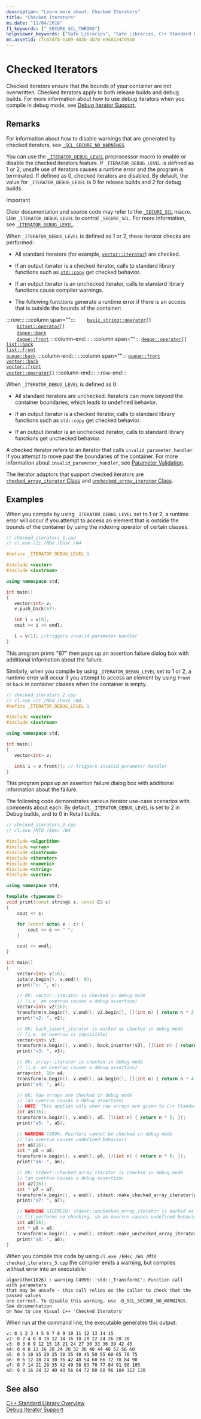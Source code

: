 ```yaml
---
description: "Learn more about: Checked Iterators"
title: "Checked Iterators"
ms.date: "11/04/2016"
f1_keywords: ["_SECURE_SCL_THROWS"]
helpviewer_keywords: ["Safe Libraries", "Safe Libraries, C++ Standard Library", "Safe C++ Standard Library", "iterators, checked", "checked iterators"]
ms.assetid: cfc87df8-e3d9-403b-ab78-e9483247d940
---
```

# Checked Iterators

Checked iterators ensure that the bounds of your container are not overwritten. Checked iterators apply to both release builds and debug builds. For more information about how to use debug iterators when you compile in debug mode, see [Debug Iterator Support](debug-iterator-support.md).

## Remarks

For information about how to disable warnings that are generated by checked iterators, see [`_SCL_SECURE_NO_WARNINGS`](scl-secure-no-warnings.md).

You can use the [`_ITERATOR_DEBUG_LEVEL`](iterator-debug-level.md) preprocessor macro to enable or disable the checked iterators feature. If `_ITERATOR_DEBUG_LEVEL` is defined as 1 or 2, unsafe use of iterators causes a runtime error and the program is terminated. If defined as 0, checked iterators are disabled. By default, the value for `_ITERATOR_DEBUG_LEVEL` is 0 for release builds and 2 for debug builds.

> [!IMPORTANT]
> Older documentation and source code may refer to the [`_SECURE_SCL`](secure-scl.md) macro. Use `_ITERATOR_DEBUG_LEVEL` to control `_SECURE_SCL`. For more information, see [`_ITERATOR_DEBUG_LEVEL`](iterator-debug-level.md).

When `_ITERATOR_DEBUG_LEVEL` is defined as 1 or 2, these iterator checks are performed:

- All standard iterators (for example, [`vector::iterator`](vector-class.md#iterator)) are checked.

- If an output iterator is a checked iterator, calls to standard library functions such as [`std::copy`](algorithm-functions.md#copy) get checked behavior.

- If an output iterator is an unchecked iterator, calls to standard library functions cause compiler warnings.

- The following functions generate a runtime error if there is an access that is outside the bounds of the container:

:::row:::
   :::column span="":::
      &emsp;&emsp;[`basic_string::operator[]`](basic-string-class.md#op_at)\
      &emsp;&emsp;[`bitset::operator[]`](bitset-class.md#op_at)\
      &emsp;&emsp;[`deque::back`](deque-class.md#back)\
      &emsp;&emsp;[`deque::front`](deque-class.md#front)
   :::column-end:::
   :::column span="":::
      [`deque::operator[]`](deque-class.md#op_at)\
      [`list::back`](list-class.md#back)\
      [`list::front`](list-class.md#front)\
      [`queue::back`](queue-class.md#back)
   :::column-end:::
   :::column span="":::
      [`queue::front`](queue-class.md#front)\
      [`vector::back`](vector-class.md#back)\
      [`vector::front`](vector-class.md#front)\
      [`vector::operator[]`](vector-class.md#op_at)
   :::column-end:::
:::row-end:::

When `_ITERATOR_DEBUG_LEVEL` is defined as 0:

- All standard iterators are unchecked. Iterators can move beyond the container boundaries, which leads to undefined behavior.

- If an output iterator is a checked iterator, calls to standard library functions such as `std::copy` get checked behavior.

- If an output iterator is an unchecked iterator, calls to standard library functions get unchecked behavior.

A checked iterator refers to an iterator that calls `invalid_parameter_handler` if you attempt to move past the boundaries of the container. For more information about `invalid_parameter_handler`, see [Parameter Validation](../c-runtime-library/parameter-validation.md).

The iterator adaptors that support checked iterators are [`checked_array_iterator` Class](checked-array-iterator-class.md) and [`unchecked_array_iterator` Class](unchecked-array-iterator-class.md).

## Examples

When you compile by using `_ITERATOR_DEBUG_LEVEL` set to 1 or 2, a runtime error will occur if you attempt to access an element that is outside the bounds of the container by using the indexing operator of certain classes.

```cpp
// checked_iterators_1.cpp
// cl.exe /Zi /MDd /EHsc /W4

#define _ITERATOR_DEBUG_LEVEL 1

#include <vector>
#include <iostream>

using namespace std;

int main()
{
   vector<int> v;
   v.push_back(67);

   int i = v[0];
   cout << i << endl;

   i = v[1]; //triggers invalid parameter handler
}
```

This program prints "67" then pops up an assertion failure dialog box with additional information about the failure.

Similarly, when you compile by using `_ITERATOR_DEBUG_LEVEL` set to 1 or 2, a runtime error will occur if you attempt to access an element by using `front` or `back` in container classes when the container is empty.

```cpp
// checked_iterators_2.cpp
// cl.exe /Zi /MDd /EHsc /W4
#define _ITERATOR_DEBUG_LEVEL 1

#include <vector>
#include <iostream>

using namespace std;

int main()
{
   vector<int> v;

   int& i = v.front(); // triggers invalid parameter handler
}
```

This program pops up an assertion failure dialog box with additional information about the failure.

The following code demonstrates various iterator use-case scenarios with comments about each. By default, `_ITERATOR_DEBUG_LEVEL` is set to 2 in Debug builds, and to 0 in Retail builds.

```cpp
// checked_iterators_3.cpp
// cl.exe /MTd /EHsc /W4

#include <algorithm>
#include <array>
#include <iostream>
#include <iterator>
#include <numeric>
#include <string>
#include <vector>

using namespace std;

template <typename C>
void print(const string& s, const C& c)
{
    cout << s;

    for (const auto& e : c) {
        cout << e << " ";
    }

    cout << endl;
}

int main()
{
    vector<int> v(16);
    iota(v.begin(), v.end(), 0);
    print("v: ", v);

    // OK: vector::iterator is checked in debug mode
    // (i.e. an overrun causes a debug assertion)
    vector<int> v2(16);
    transform(v.begin(), v.end(), v2.begin(), [](int n) { return n * 2; });
    print("v2: ", v2);

    // OK: back_insert_iterator is marked as checked in debug mode
    // (i.e. an overrun is impossible)
    vector<int> v3;
    transform(v.begin(), v.end(), back_inserter(v3), [](int n) { return n * 3; });
    print("v3: ", v3);

    // OK: array::iterator is checked in debug mode
    // (i.e. an overrun causes a debug assertion)
    array<int, 16> a4;
    transform(v.begin(), v.end(), a4.begin(), [](int n) { return n * 4; });
    print("a4: ", a4);

    // OK: Raw arrays are checked in debug mode
    // (an overrun causes a debug assertion)
    // NOTE: This applies only when raw arrays are given to C++ Standard Library algorithms!
    int a5[16];
    transform(v.begin(), v.end(), a5, [](int n) { return n * 5; });
    print("a5: ", a5);

    // WARNING C4996: Pointers cannot be checked in debug mode
    // (an overrun causes undefined behavior)
    int a6[16];
    int * p6 = a6;
    transform(v.begin(), v.end(), p6, [](int n) { return n * 6; });
    print("a6: ", a6);

    // OK: stdext::checked_array_iterator is checked in debug mode
    // (an overrun causes a debug assertion)
    int a7[16];
    int * p7 = a7;
    transform(v.begin(), v.end(), stdext::make_checked_array_iterator(p7, 16), [](int n) { return n * 7; });
    print("a7: ", a7);

    // WARNING SILENCED: stdext::unchecked_array_iterator is marked as checked in debug mode
    // (it performs no checking, so an overrun causes undefined behavior)
    int a8[16];
    int * p8 = a8;
    transform(v.begin(), v.end(), stdext::make_unchecked_array_iterator(p8), [](int n) { return n * 8; });
    print("a8: ", a8);
}
```

When you compile this code by using `cl.exe /EHsc /W4 /MTd checked_iterators_3.cpp` the compiler emits a warning, but compiles without error into an executable:

```Output
algorithm(1026) : warning C4996: 'std::_Transform1': Function call with parameters
that may be unsafe - this call relies on the caller to check that the passed values
are correct. To disable this warning, use -D_SCL_SECURE_NO_WARNINGS. See documentation
on how to use Visual C++ 'Checked Iterators'
```

When run at the command line, the executable generates this output:

```Output
v: 0 1 2 3 4 5 6 7 8 9 10 11 12 13 14 15
v2: 0 2 4 6 8 10 12 14 16 18 20 22 24 26 28 30
v3: 0 3 6 9 12 15 18 21 24 27 30 33 36 39 42 45
a4: 0 4 8 12 16 20 24 28 32 36 40 44 48 52 56 60
a5: 0 5 10 15 20 25 30 35 40 45 50 55 60 65 70 75
a6: 0 6 12 18 24 30 36 42 48 54 60 66 72 78 84 90
a7: 0 7 14 21 28 35 42 49 56 63 70 77 84 91 98 105
a8: 0 8 16 24 32 40 48 56 64 72 80 88 96 104 112 120
```

## See also

[C++ Standard Library Overview](cpp-standard-library-overview.md)\
[Debug Iterator Support](debug-iterator-support.md)
